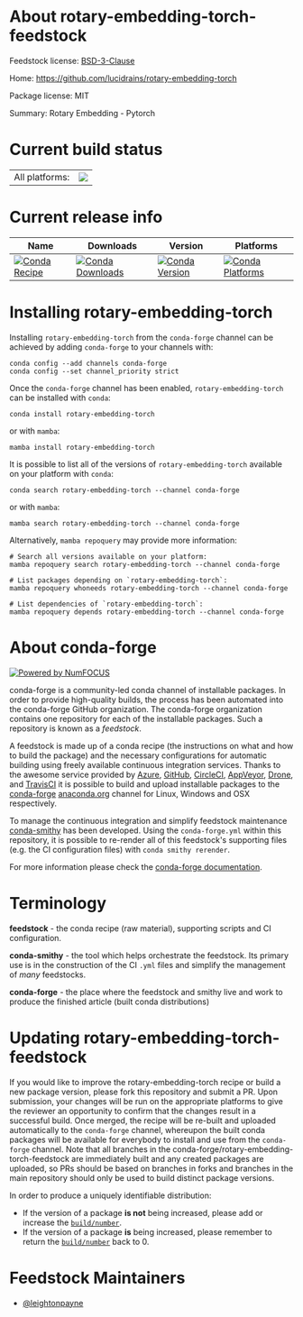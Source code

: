 About rotary-embedding-torch-feedstock
======================================

Feedstock license: [BSD-3-Clause](https://github.com/conda-forge/rotary-embedding-torch-feedstock/blob/main/LICENSE.txt)

Home: https://github.com/lucidrains/rotary-embedding-torch

Package license: MIT

Summary: Rotary Embedding - Pytorch

Current build status
====================


<table><tr><td>All platforms:</td>
    <td>
      <a href="https://dev.azure.com/conda-forge/feedstock-builds/_build/latest?definitionId=21545&branchName=main">
        <img src="https://dev.azure.com/conda-forge/feedstock-builds/_apis/build/status/rotary-embedding-torch-feedstock?branchName=main">
      </a>
    </td>
  </tr>
</table>

Current release info
====================

| Name | Downloads | Version | Platforms |
| --- | --- | --- | --- |
| [![Conda Recipe](https://img.shields.io/badge/recipe-rotary--embedding--torch-green.svg)](https://anaconda.org/conda-forge/rotary-embedding-torch) | [![Conda Downloads](https://img.shields.io/conda/dn/conda-forge/rotary-embedding-torch.svg)](https://anaconda.org/conda-forge/rotary-embedding-torch) | [![Conda Version](https://img.shields.io/conda/vn/conda-forge/rotary-embedding-torch.svg)](https://anaconda.org/conda-forge/rotary-embedding-torch) | [![Conda Platforms](https://img.shields.io/conda/pn/conda-forge/rotary-embedding-torch.svg)](https://anaconda.org/conda-forge/rotary-embedding-torch) |

Installing rotary-embedding-torch
=================================

Installing `rotary-embedding-torch` from the `conda-forge` channel can be achieved by adding `conda-forge` to your channels with:

```
conda config --add channels conda-forge
conda config --set channel_priority strict
```

Once the `conda-forge` channel has been enabled, `rotary-embedding-torch` can be installed with `conda`:

```
conda install rotary-embedding-torch
```

or with `mamba`:

```
mamba install rotary-embedding-torch
```

It is possible to list all of the versions of `rotary-embedding-torch` available on your platform with `conda`:

```
conda search rotary-embedding-torch --channel conda-forge
```

or with `mamba`:

```
mamba search rotary-embedding-torch --channel conda-forge
```

Alternatively, `mamba repoquery` may provide more information:

```
# Search all versions available on your platform:
mamba repoquery search rotary-embedding-torch --channel conda-forge

# List packages depending on `rotary-embedding-torch`:
mamba repoquery whoneeds rotary-embedding-torch --channel conda-forge

# List dependencies of `rotary-embedding-torch`:
mamba repoquery depends rotary-embedding-torch --channel conda-forge
```


About conda-forge
=================

[![Powered by
NumFOCUS](https://img.shields.io/badge/powered%20by-NumFOCUS-orange.svg?style=flat&colorA=E1523D&colorB=007D8A)](https://numfocus.org)

conda-forge is a community-led conda channel of installable packages.
In order to provide high-quality builds, the process has been automated into the
conda-forge GitHub organization. The conda-forge organization contains one repository
for each of the installable packages. Such a repository is known as a *feedstock*.

A feedstock is made up of a conda recipe (the instructions on what and how to build
the package) and the necessary configurations for automatic building using freely
available continuous integration services. Thanks to the awesome service provided by
[Azure](https://azure.microsoft.com/en-us/services/devops/), [GitHub](https://github.com/),
[CircleCI](https://circleci.com/), [AppVeyor](https://www.appveyor.com/),
[Drone](https://cloud.drone.io/welcome), and [TravisCI](https://travis-ci.com/)
it is possible to build and upload installable packages to the
[conda-forge](https://anaconda.org/conda-forge) [anaconda.org](https://anaconda.org/)
channel for Linux, Windows and OSX respectively.

To manage the continuous integration and simplify feedstock maintenance
[conda-smithy](https://github.com/conda-forge/conda-smithy) has been developed.
Using the ``conda-forge.yml`` within this repository, it is possible to re-render all of
this feedstock's supporting files (e.g. the CI configuration files) with ``conda smithy rerender``.

For more information please check the [conda-forge documentation](https://conda-forge.org/docs/).

Terminology
===========

**feedstock** - the conda recipe (raw material), supporting scripts and CI configuration.

**conda-smithy** - the tool which helps orchestrate the feedstock.
                   Its primary use is in the construction of the CI ``.yml`` files
                   and simplify the management of *many* feedstocks.

**conda-forge** - the place where the feedstock and smithy live and work to
                  produce the finished article (built conda distributions)


Updating rotary-embedding-torch-feedstock
=========================================

If you would like to improve the rotary-embedding-torch recipe or build a new
package version, please fork this repository and submit a PR. Upon submission,
your changes will be run on the appropriate platforms to give the reviewer an
opportunity to confirm that the changes result in a successful build. Once
merged, the recipe will be re-built and uploaded automatically to the
`conda-forge` channel, whereupon the built conda packages will be available for
everybody to install and use from the `conda-forge` channel.
Note that all branches in the conda-forge/rotary-embedding-torch-feedstock are
immediately built and any created packages are uploaded, so PRs should be based
on branches in forks and branches in the main repository should only be used to
build distinct package versions.

In order to produce a uniquely identifiable distribution:
 * If the version of a package **is not** being increased, please add or increase
   the [``build/number``](https://docs.conda.io/projects/conda-build/en/latest/resources/define-metadata.html#build-number-and-string).
 * If the version of a package **is** being increased, please remember to return
   the [``build/number``](https://docs.conda.io/projects/conda-build/en/latest/resources/define-metadata.html#build-number-and-string)
   back to 0.

Feedstock Maintainers
=====================

* [@leightonpayne](https://github.com/leightonpayne/)

